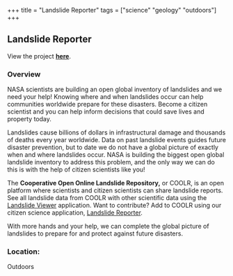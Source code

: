 +++
title = "Landslide Reporter"
tags = ["science" "geology" "outdoors"]
+++

## Landslide Reporter

View the project [**here**](https://gpm.nasa.gov/landslides/index.html).

### Overview

NASA scientists are building an open global inventory of landslides and we need your help! Knowing where and when landslides occur can help communities worldwide prepare for these disasters. Become a citizen scientist and you can help inform decisions that could save lives and property today.

Landslides cause billions of dollars in infrastructural damage and thousands of deaths every year worldwide. Data on past landslide events guides future disaster prevention, but to date we do not have a global picture of exactly when and where landslides occur. NASA is building the biggest open global landslide inventory to address this problem, and the only way we can do this is with the help of citizen scientists like you!

The **Cooperative Open Online Landslide Repository,** or COOLR, is an open platform where scientists and citizen scientists can share landslide reports. See all landslide data from COOLR with other scientific data using the [Landslide Viewer](https://landslides.nasa.gov/viewer) application. Want to contribute? Add to COOLR using our citizen science application, [Landslide Reporter](https://landslides.nasa.gov/reporter).

With more hands and your help, we can complete the global picture of landslides to prepare for and protect against future disasters.

### Location:
Outdoors
